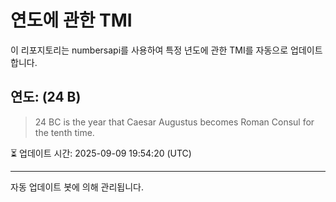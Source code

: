
# 연도에 관한 TMI

이 리포지토리는 numbersapi를 사용하여 특정 년도에 관한 TMI를 자동으로 업데이트합니다.

## 연도: (24 B)
> 24 BC is the year that Caesar Augustus becomes Roman Consul for the tenth time.

⏳ 업데이트 시간: 2025-09-09 19:54:20 (UTC)

---
자동 업데이트 봇에 의해 관리됩니다.
